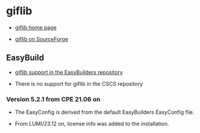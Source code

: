 # giflib

  * [giflib home page](http://giflib.sourceforge.net/)

  * [giflib on SourceForge](https://sourceforge.net/projects/giflib/)


## EasyBuild

  * [ giflib support in the EasyBuilders repository](https://github.com/easybuilders/easybuild-easyconfigs/tree/develop/easybuild/easyconfigs/g/giflib)

  * There is no support for giflib in the CSCS repository


### Version 5.2.1 from CPE 21.06 on

  * The EasyConfig is derived from the default EasyBuilders EasyConfig file.

  * From LUMI/23.12 on, license info was added to the installation.
